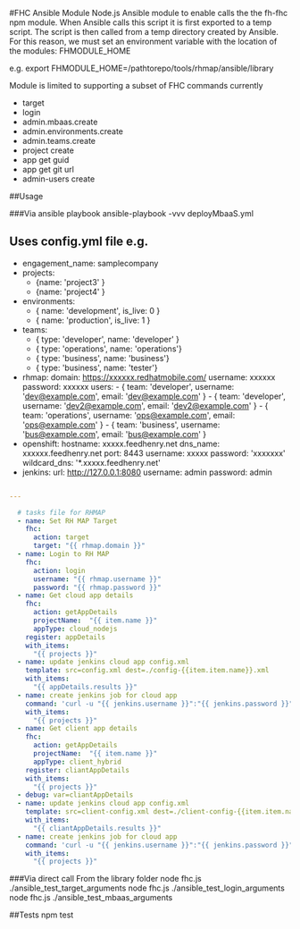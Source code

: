 #FHC Ansible Module
Node.js Ansible module to enable calls the the fh-fhc npm module.
When Ansible calls this script it is first exported to a temp script.  The script is then called from a temp directory created by Ansible.
For this reason, we must set an environment variable with the location of the modules: FHMODULE_HOME


e.g. export FHMODULE_HOME=/pathtorepo/tools/rhmap/ansible/library

Module is limited to supporting a subset of FHC commands currently
* target
* login
* admin.mbaas.create
* admin.environments.create
* admin.teams.create
* project create
* app get guid
* app get git url
* admin-users create

##Usage

###Via ansible playbook
ansible-playbook -vvv deployMbaaS.yml

Uses config.yml file e.g.
---
- engagement_name: samplecompany
- projects: 
  - {name: 'project3' }
  - {name: 'project4' }
- environments:
  - { name: 'development', is_live: 0 }
  - { name: 'production', is_live: 1 }
- teams:
  - { type: 'developer', name: 'developer' }
  - { type: 'operations', name: 'operations'}
  - { type: 'business', name: 'business'}
  - { type: 'business', name: 'tester'}
- rhmap:
    domain: https://xxxxxx.redhatmobile.com/ 
    username: xxxxxx
    password: xxxxxx
    users:
      - { team: 'developer', username: 'dev@example.com', email: 'dev@example.com' }
      - { team: 'developer', username: 'dev2@example.com', email: 'dev2@example.com' }
      - { team: 'operations', username: 'ops@example.com', email: 'ops@example.com' }
      - { team: 'business', username: 'bus@example.com', email: 'bus@example.com' }
- openshift:
    hostname: xxxxx.feedhenry.net
    dns_name: xxxxxx.feedhenry.net
    port: 8443
    username: xxxxx
    password: 'xxxxxxx'
    wildcard_dns: '*.xxxxx.feedhenry.net'
- jenkins:
    url: http://127.0.0.1:8080
    username: admin
    password: admin

```yaml

---

  # tasks file for RHMAP
  - name: Set RH MAP Target
    fhc:
      action: target
      target: "{{ rhmap.domain }}"
  - name: Login to RH MAP
    fhc:
      action: login
      username: "{{ rhmap.username }}"
      password: "{{ rhmap.password }}"
  - name: Get cloud app details
    fhc:
      action: getAppDetails
      projectName:  "{{ item.name }}"
      appType: cloud_nodejs
    register: appDetails
    with_items: 
      "{{ projects }}"
  - name: update jenkins cloud app config.xml
    template: src=config.xml dest=./config-{{item.item.name}}.xml
    with_items:
      "{{ appDetails.results }}"
  - name: create jenkins job for cloud app
    command: 'curl -u "{{ jenkins.username }}":"{{ jenkins.password }}"  "{{ jenkins.url }}"/createItem?name={{ engagement_name }}-{{ item.name }}-cloud -X POST -d "@config-"{{ item.name }}".xml" -H "Content-Type: application/xml"'
    with_items: 
      "{{ projects }}"
  - name: Get client app details
    fhc:
      action: getAppDetails
      projectName:  "{{ item.name }}"
      appType: client_hybrid
    register: cliantAppDetails
    with_items: 
      "{{ projects }}"
  - debug: var=cliantAppDetails
  - name: update jenkins cloud app config.xml
    template: src=client-config.xml dest=./client-config-{{item.item.name}}.xml
    with_items:
      "{{ cliantAppDetails.results }}"
  - name: create jenkins job for cloud app
    command: 'curl -u "{{ jenkins.username }}":"{{ jenkins.password }}"  "{{ jenkins.url }}"/createItem?name={{ engagement_name }}-{{ item.name }}-client -X POST -d "@client-config-"{{ item.name }}".xml" -H "Content-Type: application/xml"'
    with_items: 
      "{{ projects }}"

  ```

###Via direct call
From the library folder
node fhc.js ./ansible_test_target_arguments
node fhc.js ./ansible_test_login_arguments
node fhc.js ./ansible_test_mbaas_arguments 

##Tests
npm test
